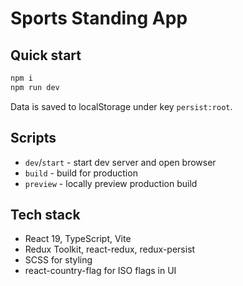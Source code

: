 # Sports Standing App

## Quick start
```sh
npm i
npm run dev
```

Data is saved to localStorage under key `persist:root`.

## Scripts
- `dev`/`start` - start dev server and open browser
- `build` - build for production
- `preview` - locally preview production build

## Tech stack
- React 19, TypeScript, Vite
- Redux Toolkit, react-redux, redux-persist
- SCSS for styling
- react-country-flag for ISO flags in UI